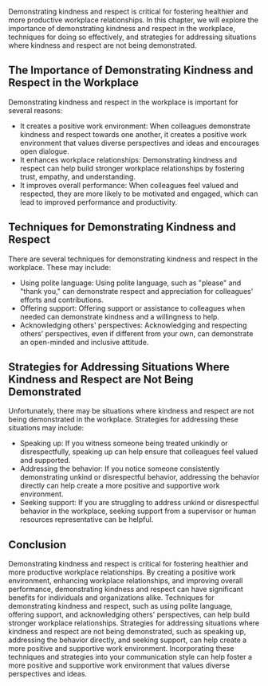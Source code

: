 
Demonstrating kindness and respect is critical for fostering healthier and more productive workplace relationships. In this chapter, we will explore the importance of demonstrating kindness and respect in the workplace, techniques for doing so effectively, and strategies for addressing situations where kindness and respect are not being demonstrated.

The Importance of Demonstrating Kindness and Respect in the Workplace
---------------------------------------------------------------------

Demonstrating kindness and respect in the workplace is important for several reasons:

* It creates a positive work environment: When colleagues demonstrate kindness and respect towards one another, it creates a positive work environment that values diverse perspectives and ideas and encourages open dialogue.
* It enhances workplace relationships: Demonstrating kindness and respect can help build stronger workplace relationships by fostering trust, empathy, and understanding.
* It improves overall performance: When colleagues feel valued and respected, they are more likely to be motivated and engaged, which can lead to improved performance and productivity.

Techniques for Demonstrating Kindness and Respect
-------------------------------------------------

There are several techniques for demonstrating kindness and respect in the workplace. These may include:

* Using polite language: Using polite language, such as "please" and "thank you," can demonstrate respect and appreciation for colleagues' efforts and contributions.
* Offering support: Offering support or assistance to colleagues when needed can demonstrate kindness and a willingness to help.
* Acknowledging others' perspectives: Acknowledging and respecting others' perspectives, even if different from your own, can demonstrate an open-minded and inclusive attitude.

Strategies for Addressing Situations Where Kindness and Respect are Not Being Demonstrated
------------------------------------------------------------------------------------------

Unfortunately, there may be situations where kindness and respect are not being demonstrated in the workplace. Strategies for addressing these situations may include:

* Speaking up: If you witness someone being treated unkindly or disrespectfully, speaking up can help ensure that colleagues feel valued and supported.
* Addressing the behavior: If you notice someone consistently demonstrating unkind or disrespectful behavior, addressing the behavior directly can help create a more positive and supportive work environment.
* Seeking support: If you are struggling to address unkind or disrespectful behavior in the workplace, seeking support from a supervisor or human resources representative can be helpful.

Conclusion
----------

Demonstrating kindness and respect is critical for fostering healthier and more productive workplace relationships. By creating a positive work environment, enhancing workplace relationships, and improving overall performance, demonstrating kindness and respect can have significant benefits for individuals and organizations alike. Techniques for demonstrating kindness and respect, such as using polite language, offering support, and acknowledging others' perspectives, can help build stronger workplace relationships. Strategies for addressing situations where kindness and respect are not being demonstrated, such as speaking up, addressing the behavior directly, and seeking support, can help create a more positive and supportive work environment. Incorporating these techniques and strategies into your communication style can help foster a more positive and supportive work environment that values diverse perspectives and ideas.
